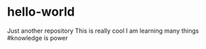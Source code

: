 # hello-world
Just another repository 
This is really cool
I am learning many things
#knowledge is power
